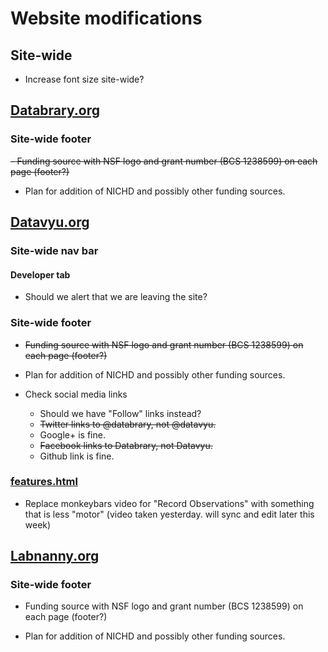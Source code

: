 # Website modifications

## Site-wide

- Increase font size site-wide?

## [Databrary.org](http://databrary.org)

### Site-wide footer

~~- Funding source with NSF logo and grant number (BCS 1238599) on each page (footer?)~~

- Plan for addition of NICHD and possibly other funding sources.


## [Datavyu.org](http://datavyu.org)

### Site-wide nav bar

#### Developer tab

- Should we alert that we are leaving the site?

### Site-wide footer

- ~~Funding source with NSF logo and grant number (BCS 1238599) on each page (footer?)~~

- Plan for addition of NICHD and possibly other funding sources.

- Check social media links

	- Should we have "Follow" links instead?  
	- ~~Twitter links to @databrary, not @datavyu.~~
	- Google+ is fine.  
	- ~~Facebook links to Databrary, not Datavyu.~~
	- Github link is fine. 

### [features.html](http://datavyu.org/features.html)

- Replace monkeybars video for "Record Observations" with something that is less "motor" (video taken yesterday. will sync and edit later this week)



## [Labnanny.org](http://labnanny.org)

### Site-wide footer

- Funding source with NSF logo and grant number (BCS 1238599) on each page (footer?)

- Plan for addition of NICHD and possibly other funding sources.
